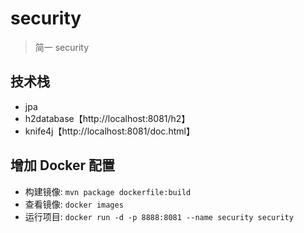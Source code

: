 # security

> 简一 security

## 技术栈

- jpa
- h2database【http://localhost:8081/h2】
- knife4j【http://localhost:8081/doc.html】

## 增加 Docker 配置

- 构建镜像: `mvn package dockerfile:build`
- 查看镜像: `docker images`
- 运行项目: `docker run -d -p 8888:8081 --name security security`
